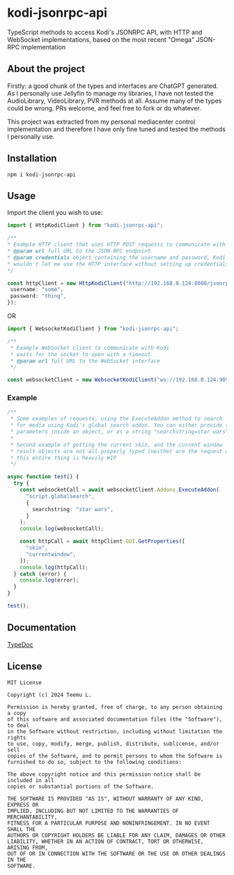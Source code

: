 # kodi-jsonrpc-api

TypeScript methods to access Kodi's JSONRPC API, with HTTP and WebSocket implementations, based on the most recent "Omega" JSON-RPC implementation

## About the project

Firstly: a good chunk of the types and interfaces are ChatGPT generated. As I personally use Jellyfin to manage my libraries, I have not tested the AudioLibrary, VideoLibrary, PVR methods at all. Assume many of the types could be wrong. PRs welcome, and feel free to fork or do whatever.

This project was extracted from my personal mediacenter control implementation and therefore I have only fine tuned and tested the methods I personally use.

## Installation

`npm i kodi-jsonrpc-api`

## Usage

Import the client you wish to use:

```TypeScript
import { HttpKodiClient } from "kodi-jsonrpc-api";

/**
* Example HTTP client that uses HTTP POST requests to communicate with Kodi
* @param url full URL to the JSON-RPC endpoint
* @param credentials object containing the username and password, Kodi
* wouldn't let me use the HTTP interface without setting up credentials
*/

const httpClient = new HttpKodiClient("http://192.168.0.124:8080/jsonrpc", {
 username: "some",
 password: "thing",
});
```

OR

```TypeScript
import { WebsocketKodiClient } from "kodi-jsonrpc-api";

/**
 * Example WebSocket client to communicate with Kodi
 * waits for the socket to open with a timeout
 * @param url full URL to the WebSocket interface
 */

const websocketClient = new WebsocketKodiClient("ws://192.168.0.124:9090");
```

### Example

```TypeScript
/**
 * Some examples of requests, using the ExecuteAddon method to search
 * for media using Kodi's global search addon. You can either provide the
 * parameters inside an object, or as a string "searchstring=star wars"
 *
 * Second example of getting the current skin, and the current window
 * result objects are not all properly typed (neither are the request objects)
 * this entire thing is heavily WIP
 */

async function test() {
  try {
    const websocketCall = await websocketClient.Addons.ExecuteAddon(
      "script.globalsearch",
      {
        searchstring: "star wars",
      }
    );
    console.log(websocketCall);

    const httpCall = await httpClient.GUI.GetProperties([
      "skin",
      "currentwindow",
    ]);
    console.log(httpCall);
  } catch (error) {
    console.log(error);
  }
}

test();
```

## Documentation


[TypeDoc](https://telaak.github.io/kodi-jsonrpc-api/)

## License

```
MIT License

Copyright (c) 2024 Teemu L.

Permission is hereby granted, free of charge, to any person obtaining a copy
of this software and associated documentation files (the "Software"), to deal
in the Software without restriction, including without limitation the rights
to use, copy, modify, merge, publish, distribute, sublicense, and/or sell
copies of the Software, and to permit persons to whom the Software is
furnished to do so, subject to the following conditions:

The above copyright notice and this permission notice shall be included in all
copies or substantial portions of the Software.

THE SOFTWARE IS PROVIDED "AS IS", WITHOUT WARRANTY OF ANY KIND, EXPRESS OR
IMPLIED, INCLUDING BUT NOT LIMITED TO THE WARRANTIES OF MERCHANTABILITY,
FITNESS FOR A PARTICULAR PURPOSE AND NONINFRINGEMENT. IN NO EVENT SHALL THE
AUTHORS OR COPYRIGHT HOLDERS BE LIABLE FOR ANY CLAIM, DAMAGES OR OTHER
LIABILITY, WHETHER IN AN ACTION OF CONTRACT, TORT OR OTHERWISE, ARISING FROM,
OUT OF OR IN CONNECTION WITH THE SOFTWARE OR THE USE OR OTHER DEALINGS IN THE
SOFTWARE.
```